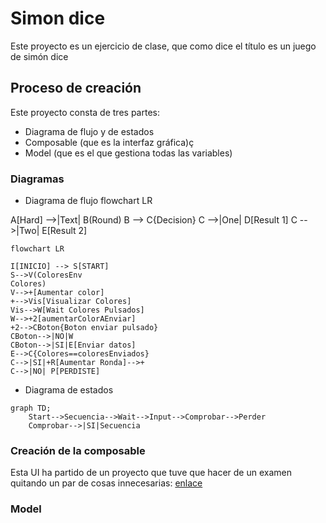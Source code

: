 # Simon dice
Este proyecto es un ejercicio de clase, que como dice el título es un juego de simón dice

## Proceso de creación
Este proyecto consta de tres partes:
- Diagrama de flujo y de estados
- Composable (que es la interfaz gráfica)ç
- Model (que es el que gestiona todas las variables)

### Diagramas
- Diagrama de flujo
flowchart LR

A[Hard] -->|Text| B(Round)
B --> C{Decision}
C -->|One| D[Result 1]
C -->|Two| E[Result 2]

```mermaid
flowchart LR

I[INICIO] --> S[START]
S-->V(ColoresEnv 
Colores)
V-->+[Aumentar color]
+-->Vis[Visualizar Colores]
Vis-->W[Wait Colores Pulsados]
W-->+2[aumentarColorAEnviar]
+2-->CBoton{Boton enviar pulsado}
CBoton-->|NO|W
CBoton-->|SI|E[Enviar datos]
E-->C{Colores==coloresEnviados}
C-->|SI|+R[Aumentar Ronda]-->+
C-->|NO| P[PERDISTE]
```
- Diagrama de estados

```mermaid
graph TD;
    Start-->Secuencia-->Wait-->Input-->Comprobar-->Perder
    Comprobar-->|SI|Secuencia

```

### Creación de la composable
Esta UI ha partido de un proyecto que tuve que hacer de un examen quitando un par de cosas innecesarias: [enlace](https://github.com/NicolasRodriguezSteuerberg/CosasPc/blob/compose/2/PMDM/Ejemplos/1Ejemplo/app/src/main/java/com/nsteuerberg/primerintento/ui/theme/UI.kt)

### Model